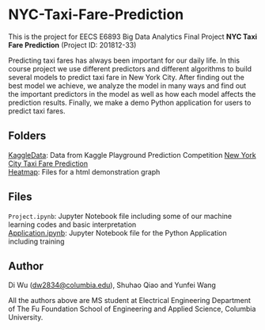 # NYC-Taxi-Fare-Prediction
This is the project for EECS E6893 Big Data Analytics Final Project **NYC Taxi Fare Prediction** (Project ID: 201812-33)

Predicting taxi fares has always been important for our daily life. In this course project we use different predictors and different algorithms to build several models to predict taxi fare in New York City. After finding out the best model we achieve, we analyze the model in many ways and find out the important predictors in the model as well as how each model affects the prediction results. Finally, we make a demo Python application for users to predict taxi fares.

## Folders

[KaggleData](KaggleData): Data from Kaggle Playground Prediction Competition [New York City Taxi Fare Prediction](https://www.kaggle.com/c/new-york-city-taxi-fare-prediction)   
[Heatmap](Heatmap): Files for a html demonstration graph

## Files
`Project.ipynb`: Jupyter Notebook file including some of our machine learning codes and basic interpretation   
[Application.ipynb](Application.ipynb): Jupyter Notebook file for the Python Application including training

## Author
Di Wu (dw2834@columbia.edu), Shuhao Qiao and Yunfei Wang

All the authors above are MS student at Electrical Engineering Department of The Fu Foundation School of Engineering and Applied Science, Columbia University.
